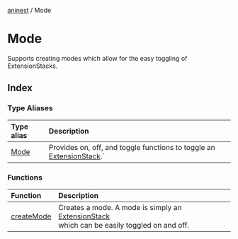 [aninest](../index.md) / Mode

# Mode

Supports creating modes which allow for the easy toggling of ExtensionStacks.

## Index

### Type Aliases

| Type alias | Description |
| :------ | :------ |
| [Mode](type-aliases/Mode.md) | Provides on, off, and toggle functions to toggle an [ExtensionStack](../ExtensionStack/type-aliases/ExtensionStack.md).` |

### Functions

| Function | Description |
| :------ | :------ |
| [createMode](functions/createMode.md) | Creates a mode. A mode is simply an [ExtensionStack](../ExtensionStack/type-aliases/ExtensionStack.md)<br />which can be easily toggled on and off. |
